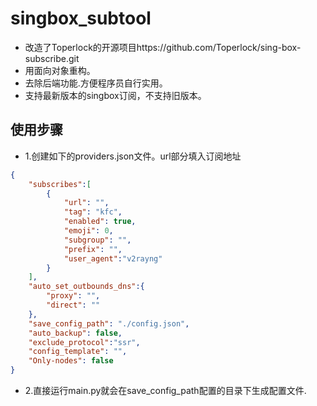 # singbox_subtool
- 改造了Toperlock的开源项目https://github.com/Toperlock/sing-box-subscribe.git
- 用面向对象重构。
- 去除后端功能.方便程序员自行实用。
- 支持最新版本的singbox订阅，不支持旧版本。

## 使用步骤
- 1.创建如下的providers.json文件。url部分填入订阅地址
```json
{
    "subscribes":[
        {
            "url": "",
            "tag": "kfc",
            "enabled": true,
            "emoji": 0,
            "subgroup": "",
            "prefix": "",
            "user_agent":"v2rayng"
        }
    ],
    "auto_set_outbounds_dns":{
        "proxy": "",
        "direct": ""
    },
    "save_config_path": "./config.json",
    "auto_backup": false,
    "exclude_protocol":"ssr",
    "config_template": "",
    "Only-nodes": false
}
```
- 2.直接运行main.py就会在save_config_path配置的目录下生成配置文件.